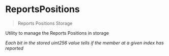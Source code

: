 # ReportsPositions



> Reports Positions Storage

Utility to manage the Reports Positions in storage

*Each bit in the stored uint256 value tells if the member at a given index has reported*



